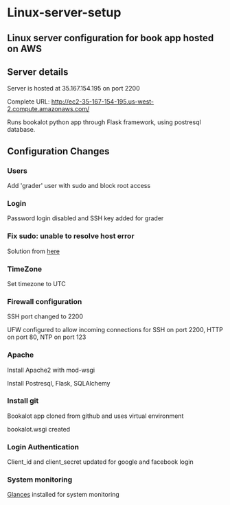 # Linux-server-setup
Linux server configuration for book app hosted on AWS
---
## Server details
Server is hosted at 35.167.154.195 on port 2200

Complete URL: http://ec2-35-167-154-195.us-west-2.compute.amazonaws.com/

Runs bookalot python app through Flask framework, using postresql database. 

## Configuration Changes

### Users
Add 'grader' user with sudo and block root access

### Login
Password login disabled and SSH key added for grader

### Fix sudo: unable to resolve host error
Solution from <a href="http://askubuntu.com/questions/59458/error-message-when-i-run-sudo-unable-to-resolve-host-none">here</a>

### TimeZone
Set timezone to UTC

### Firewall configuration
SSH port changed to 2200

UFW configured to allow incoming connections for SSH on port 2200, HTTP on port 80, NTP on port 123

### Apache
Install Apache2 with mod-wsgi

Install Postresql, Flask, SQLAlchemy

### Install git
Bookalot app cloned from github and uses virtual environment

bookalot.wsgi created

### Login Authentication
Client_id and client_secret updated for google and facebook login

### System monitoring

<a href="https://pypi.python.org/pypi/Glances">Glances</a> installed for system monitoring


